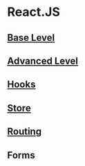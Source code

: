 # React.JS

## [Base Level](./react_base.md)
## [Advanced Level](./react_advanced.md)
## [Hooks](./react_hooks.md)
## [Store](./react_store.md)
## [Routing](./react_routing.md)
## Forms
